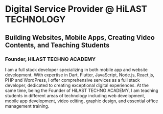 # Digital Service Provider @ HiLAST TECHNOLOGY

## Building Websites, Mobile Apps, Creating Video Contents, and Teaching Students

### Founder, HiLAST TECHNO ACADEMY

I am a full stack developer specializing in both mobile app and website development. With expertise in Dart, Flutter, JavaScript, Node.js, React.js, PHP and WordPress, I offer comprehensive services as a full stack developer, dedicated to creating exceptional digital experiences. At the same time, being the Founder of HiLAST TECHNO ACADEMY, I am teaching students in different areas of technology including web development, mobile app development, video editing, graphic design, and essential office management training.
